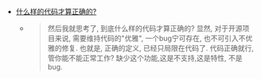 - [什么样的代码才算正确的?](https://ttys3.dev/post/what-kind-of-code-is-right-code/)
	- > 然后我就思考了, 到底什么样的代码才算正确的?
	  > 显然, 对于开源项目来说, 需要维持代码的"优雅", 一个bug宁可存在, 也不可引入不优雅的修复.
	  > 也就是, 正确的定义, 已经只局限在代码了. 代码正确就行, 管你能不能正常工作?
	  > 缺少这个功能,这是不支持,这是特性, 不是 bug.
